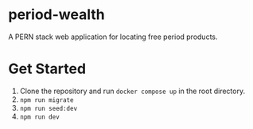# period-wealth
A PERN stack web application for locating free period products.

# Get Started
1. Clone the repository and run `docker compose up` in the root directory.
2. `npm run migrate`
3. `npm run seed:dev`
4. `npm run dev`